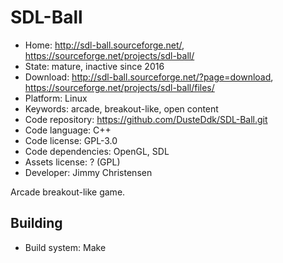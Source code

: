 # SDL-Ball

- Home: http://sdl-ball.sourceforge.net/, https://sourceforge.net/projects/sdl-ball/
- State: mature, inactive since 2016
- Download: http://sdl-ball.sourceforge.net/?page=download, https://sourceforge.net/projects/sdl-ball/files/
- Platform: Linux
- Keywords: arcade, breakout-like, open content
- Code repository: https://github.com/DusteDdk/SDL-Ball.git
- Code language: C++
- Code license: GPL-3.0
- Code dependencies: OpenGL, SDL
- Assets license: ? (GPL)
- Developer: Jimmy Christensen

Arcade breakout-like game.

## Building

- Build system: Make
